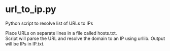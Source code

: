 # url_to_ip.py
Python script to resolve list of URLs to IPs 

Place URLs on separate lines in a file called hosts.txt.  
Script will parse the URL and resolve the domain to an IP using urllib.
Output will be IPs in IP.txt.
